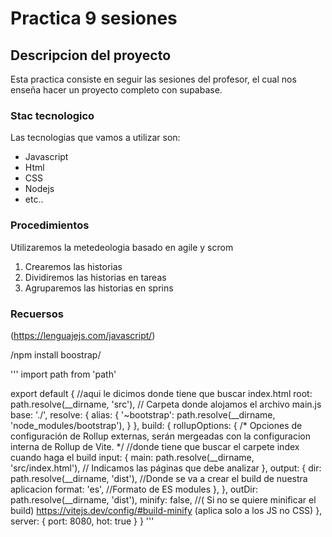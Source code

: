 # Practica 9 sesiones 
## Descripcion del proyecto
Esta practica consiste en seguir las sesiones del profesor, el cual nos enseña hacer un proyecto completo con supabase.
### Stac tecnologico
Las tecnologias que vamos a utilizar son:
- Javascript
- Html
- CSS
- Nodejs
- etc..
### Procedimientos 
Utilizaremos la metedeologia basado en agile y scrom 
1. Crearemos las historias
2. Dividiremos las historias en tareas 
3. Agruparemos las historias en sprins 
### Recuersos
(https://lenguajejs.com/javascript/)

/npm install boostrap/

'''
import path from 'path'

export default {
  //aqui le dicimos donde tiene que buscar index.html
  root: path.resolve(__dirname, 'src'), // Carpeta donde alojamos el archivo main.js
  base: './',
  resolve: {
    alias: {
      '~bootstrap': path.resolve(__dirname, 'node_modules/bootstrap'),
    }
    },
  build: {
    rollupOptions: {
        /*
            Opciones de configuración de Rollup externas, serán mergeadas con la configuracion
            interna de Rollup de Vite.
        */
        //donde tiene que buscar el carpete index cuando haga el build
        input: {
            main: path.resolve(__dirname, 'src/index.html'), // Indicamos las páginas que debe analizar
        },
        output: {
            dir: path.resolve(__dirname, 'dist'), //Donde se va a crear el build de nuestra aplicacion
            format: 'es', //Formato de ES modules
        },
    },
    outDir: path.resolve(__dirname, 'dist'),
    minify: false, //( Si no se quiere minificar el build) https://vitejs.dev/config/#build-minify (aplica solo a los JS no CSS)
},
  server: {
    port: 8080,
    hot: true
  }
}
'''